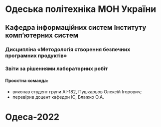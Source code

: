 # Одеська політехніка МОН України
## Кафедра інформаційних систем Інституту комп’ютерних систем
### Дисципліна «Методологія створення безпечних програмних продуктів»
### Звіти за рішеннями лабораторних робіт
#### Проєктна команда:
- виконав студент групи AI-182, Пушкарьов Олексій Ігорович;
- перевірив доцент кафедри ІС, Блажко О.А.
# Одеса-2022